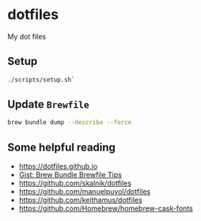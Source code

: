 # dotfiles

My dot files

## Setup

```sh
./scripts/setup.sh`
```

## Update `Brewfile`

```sh
brew bundle dump --describe --force
```

## Some helpful reading

- <https://dotfiles.github.io>
- [Gist: Brew Bundle Brewfile Tips](https://gist.github.com/ChristopherA/a579274536aab36ea9966f301ff14f3f)
- <https://github.com/skalnik/dotfiles>
- <https://github.com/manuelpuyol/dotfiles>
- <https://github.com/keithamus/dotfiles>
- <https://github.com/Homebrew/homebrew-cask-fonts>
